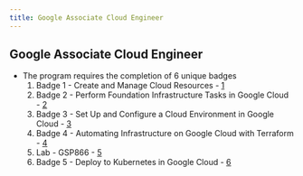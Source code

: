 ```yaml
---
title: Google Associate Cloud Engineer
---
```


## Google Associate Cloud Engineer

- The program requires the completion of 6 unique badges
  1. Badge 1 - Create and Manage Cloud Resources - [1](https://www.cloudskillsboost.google/quests/120?catalog_rank=%7B%22rank%22%3A1%2C%22num_filters%22%3A0%2C%22has_search%22%3Atrue%7D&search_id=17007619)
  2. Badge 2 - Perform Foundation Infrastructure Tasks in Google Cloud - [2](https://www.cloudskillsboost.google/quests/118)
  3. Badge 3 - Set Up and Configure a Cloud Environment in Google Cloud - [3](https://www.cloudskillsboost.google/quests/119)
  4. Badge 4 - Automating Infrastructure on Google Cloud with Terraform - [4](https://www.cloudskillsboost.google/quests/159)
  5. Lab - GSP866 - [5](https://www.cloudskillsboost.google/focuses/17817?parent=catalog)
  6. Badge 5 - Deploy to Kubernetes in Google Cloud - [6](https://www.cloudskillsboost.google/quests/116)
